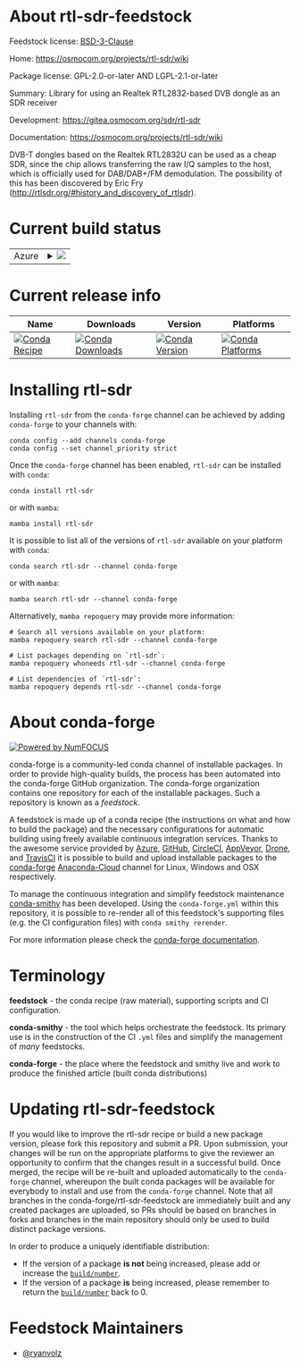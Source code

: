 About rtl-sdr-feedstock
=======================

Feedstock license: [BSD-3-Clause](https://github.com/conda-forge/rtl-sdr-feedstock/blob/main/LICENSE.txt)

Home: https://osmocom.org/projects/rtl-sdr/wiki

Package license: GPL-2.0-or-later AND LGPL-2.1-or-later

Summary: Library for using an Realtek RTL2832-based DVB dongle as an SDR receiver

Development: https://gitea.osmocom.org/sdr/rtl-sdr

Documentation: https://osmocom.org/projects/rtl-sdr/wiki

DVB-T dongles based on the Realtek RTL2832U can be used as a cheap SDR, since the
chip allows transferring the raw I/Q samples to the host, which is officially used
for DAB/DAB+/FM demodulation. The possibility of this has been discovered by Eric
Fry (http://rtlsdr.org/#history_and_discovery_of_rtlsdr).


Current build status
====================


<table>
    
  <tr>
    <td>Azure</td>
    <td>
      <details>
        <summary>
          <a href="https://dev.azure.com/conda-forge/feedstock-builds/_build/latest?definitionId=10014&branchName=main">
            <img src="https://dev.azure.com/conda-forge/feedstock-builds/_apis/build/status/rtl-sdr-feedstock?branchName=main">
          </a>
        </summary>
        <table>
          <thead><tr><th>Variant</th><th>Status</th></tr></thead>
          <tbody><tr>
              <td>linux_64</td>
              <td>
                <a href="https://dev.azure.com/conda-forge/feedstock-builds/_build/latest?definitionId=10014&branchName=main">
                  <img src="https://dev.azure.com/conda-forge/feedstock-builds/_apis/build/status/rtl-sdr-feedstock?branchName=main&jobName=linux&configuration=linux%20linux_64_" alt="variant">
                </a>
              </td>
            </tr><tr>
              <td>linux_aarch64</td>
              <td>
                <a href="https://dev.azure.com/conda-forge/feedstock-builds/_build/latest?definitionId=10014&branchName=main">
                  <img src="https://dev.azure.com/conda-forge/feedstock-builds/_apis/build/status/rtl-sdr-feedstock?branchName=main&jobName=linux&configuration=linux%20linux_aarch64_" alt="variant">
                </a>
              </td>
            </tr><tr>
              <td>linux_ppc64le</td>
              <td>
                <a href="https://dev.azure.com/conda-forge/feedstock-builds/_build/latest?definitionId=10014&branchName=main">
                  <img src="https://dev.azure.com/conda-forge/feedstock-builds/_apis/build/status/rtl-sdr-feedstock?branchName=main&jobName=linux&configuration=linux%20linux_ppc64le_" alt="variant">
                </a>
              </td>
            </tr><tr>
              <td>osx_64</td>
              <td>
                <a href="https://dev.azure.com/conda-forge/feedstock-builds/_build/latest?definitionId=10014&branchName=main">
                  <img src="https://dev.azure.com/conda-forge/feedstock-builds/_apis/build/status/rtl-sdr-feedstock?branchName=main&jobName=osx&configuration=osx%20osx_64_" alt="variant">
                </a>
              </td>
            </tr><tr>
              <td>osx_arm64</td>
              <td>
                <a href="https://dev.azure.com/conda-forge/feedstock-builds/_build/latest?definitionId=10014&branchName=main">
                  <img src="https://dev.azure.com/conda-forge/feedstock-builds/_apis/build/status/rtl-sdr-feedstock?branchName=main&jobName=osx&configuration=osx%20osx_arm64_" alt="variant">
                </a>
              </td>
            </tr><tr>
              <td>win_64</td>
              <td>
                <a href="https://dev.azure.com/conda-forge/feedstock-builds/_build/latest?definitionId=10014&branchName=main">
                  <img src="https://dev.azure.com/conda-forge/feedstock-builds/_apis/build/status/rtl-sdr-feedstock?branchName=main&jobName=win&configuration=win%20win_64_" alt="variant">
                </a>
              </td>
            </tr>
          </tbody>
        </table>
      </details>
    </td>
  </tr>
</table>

Current release info
====================

| Name | Downloads | Version | Platforms |
| --- | --- | --- | --- |
| [![Conda Recipe](https://img.shields.io/badge/recipe-rtl--sdr-green.svg)](https://anaconda.org/conda-forge/rtl-sdr) | [![Conda Downloads](https://img.shields.io/conda/dn/conda-forge/rtl-sdr.svg)](https://anaconda.org/conda-forge/rtl-sdr) | [![Conda Version](https://img.shields.io/conda/vn/conda-forge/rtl-sdr.svg)](https://anaconda.org/conda-forge/rtl-sdr) | [![Conda Platforms](https://img.shields.io/conda/pn/conda-forge/rtl-sdr.svg)](https://anaconda.org/conda-forge/rtl-sdr) |

Installing rtl-sdr
==================

Installing `rtl-sdr` from the `conda-forge` channel can be achieved by adding `conda-forge` to your channels with:

```
conda config --add channels conda-forge
conda config --set channel_priority strict
```

Once the `conda-forge` channel has been enabled, `rtl-sdr` can be installed with `conda`:

```
conda install rtl-sdr
```

or with `mamba`:

```
mamba install rtl-sdr
```

It is possible to list all of the versions of `rtl-sdr` available on your platform with `conda`:

```
conda search rtl-sdr --channel conda-forge
```

or with `mamba`:

```
mamba search rtl-sdr --channel conda-forge
```

Alternatively, `mamba repoquery` may provide more information:

```
# Search all versions available on your platform:
mamba repoquery search rtl-sdr --channel conda-forge

# List packages depending on `rtl-sdr`:
mamba repoquery whoneeds rtl-sdr --channel conda-forge

# List dependencies of `rtl-sdr`:
mamba repoquery depends rtl-sdr --channel conda-forge
```


About conda-forge
=================

[![Powered by
NumFOCUS](https://img.shields.io/badge/powered%20by-NumFOCUS-orange.svg?style=flat&colorA=E1523D&colorB=007D8A)](https://numfocus.org)

conda-forge is a community-led conda channel of installable packages.
In order to provide high-quality builds, the process has been automated into the
conda-forge GitHub organization. The conda-forge organization contains one repository
for each of the installable packages. Such a repository is known as a *feedstock*.

A feedstock is made up of a conda recipe (the instructions on what and how to build
the package) and the necessary configurations for automatic building using freely
available continuous integration services. Thanks to the awesome service provided by
[Azure](https://azure.microsoft.com/en-us/services/devops/), [GitHub](https://github.com/),
[CircleCI](https://circleci.com/), [AppVeyor](https://www.appveyor.com/),
[Drone](https://cloud.drone.io/welcome), and [TravisCI](https://travis-ci.com/)
it is possible to build and upload installable packages to the
[conda-forge](https://anaconda.org/conda-forge) [Anaconda-Cloud](https://anaconda.org/)
channel for Linux, Windows and OSX respectively.

To manage the continuous integration and simplify feedstock maintenance
[conda-smithy](https://github.com/conda-forge/conda-smithy) has been developed.
Using the ``conda-forge.yml`` within this repository, it is possible to re-render all of
this feedstock's supporting files (e.g. the CI configuration files) with ``conda smithy rerender``.

For more information please check the [conda-forge documentation](https://conda-forge.org/docs/).

Terminology
===========

**feedstock** - the conda recipe (raw material), supporting scripts and CI configuration.

**conda-smithy** - the tool which helps orchestrate the feedstock.
                   Its primary use is in the construction of the CI ``.yml`` files
                   and simplify the management of *many* feedstocks.

**conda-forge** - the place where the feedstock and smithy live and work to
                  produce the finished article (built conda distributions)


Updating rtl-sdr-feedstock
==========================

If you would like to improve the rtl-sdr recipe or build a new
package version, please fork this repository and submit a PR. Upon submission,
your changes will be run on the appropriate platforms to give the reviewer an
opportunity to confirm that the changes result in a successful build. Once
merged, the recipe will be re-built and uploaded automatically to the
`conda-forge` channel, whereupon the built conda packages will be available for
everybody to install and use from the `conda-forge` channel.
Note that all branches in the conda-forge/rtl-sdr-feedstock are
immediately built and any created packages are uploaded, so PRs should be based
on branches in forks and branches in the main repository should only be used to
build distinct package versions.

In order to produce a uniquely identifiable distribution:
 * If the version of a package **is not** being increased, please add or increase
   the [``build/number``](https://docs.conda.io/projects/conda-build/en/latest/resources/define-metadata.html#build-number-and-string).
 * If the version of a package **is** being increased, please remember to return
   the [``build/number``](https://docs.conda.io/projects/conda-build/en/latest/resources/define-metadata.html#build-number-and-string)
   back to 0.

Feedstock Maintainers
=====================

* [@ryanvolz](https://github.com/ryanvolz/)

